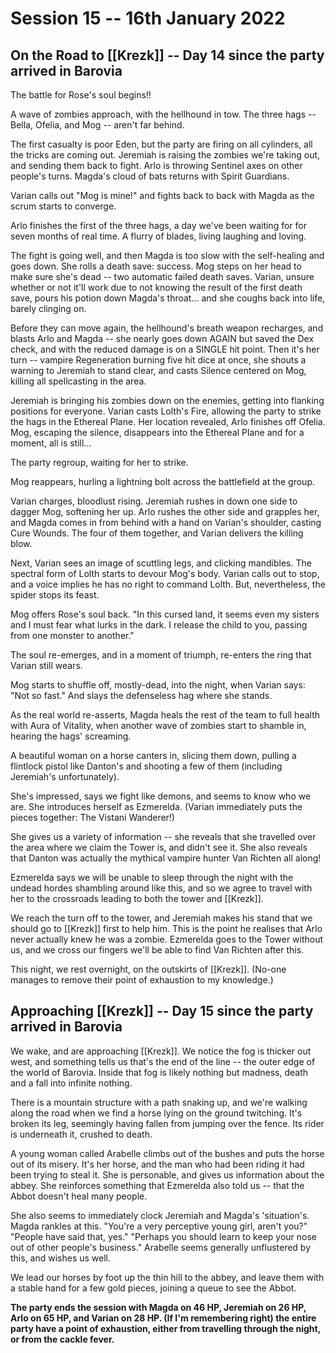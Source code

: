 # Session 15 -- 16th January 2022
## On the Road to [[Krezk]] -- Day 14 since the party arrived in Barovia

The battle for Rose's soul begins!!

A wave of zombies approach, with the hellhound in tow. The three hags -- Bella, Ofelia, and Mog -- aren't far behind.

The first casualty is poor Eden, but the party are firing on all cylinders, all the tricks are coming out. Jeremiah is raising the zombies we're taking out, and sending them back to fight. Arlo is throwing Sentinel axes on other people's turns. Magda's cloud of bats returns with Spirit Guardians. 

Varian calls out "Mog is mine!" and fights back to back with Magda as the scrum starts to converge.

Arlo finishes the first of the three hags, a day we've been waiting for for seven months of real time. A flurry of blades, living laughing and loving.

The fight is going well, and then Magda is too slow with the self-healing and goes down. She rolls a death save: success. Mog steps on her head to make sure she's dead -- two automatic failed death saves. Varian, unsure whether or not it'll work due to not knowing the result of the first death save, pours his potion down Magda's throat... and she coughs back into life, barely clinging on.

Before they can move again, the hellhound's breath weapon recharges, and blasts Arlo and Magda -- she nearly goes down AGAIN but saved the Dex check, and with the reduced damage is on a SINGLE hit point. Then it's her turn -- vampire Regeneration burning five hit dice at once, she shouts a warning to Jeremiah to stand clear, and casts Silence centered on Mog, killing all spellcasting in the area.

Jeremiah is bringing his zombies down on the enemies, getting into flanking positions for everyone. Varian casts Lolth's Fire, allowing the party to strike the hags in the Ethereal Plane. Her location revealed, Arlo finishes off Ofelia. Mog, escaping the silence, disappears into the Ethereal Plane and for a moment, all is still...

The party regroup, waiting for her to strike.

Mog reappears, hurling a lightning bolt across the battlefield at the group. 

Varian charges, bloodlust rising. Jeremiah rushes in down one side to dagger Mog, softening her up. Arlo rushes the other side and grapples her, and Magda comes in from behind with a hand on Varian's shoulder, casting Cure Wounds. The four of them together, and Varian delivers the killing blow.

Next, Varian sees an image of scuttling legs, and clicking mandibles. The spectral form of Lolth starts to devour Mog's body. Varian calls out to stop, and a voice implies he has no right to command Lolth. But, nevertheless, the spider stops its feast.

Mog offers Rose's soul back. "In this cursed land, it seems even my sisters and I must fear what lurks in the dark.
I release the child to you, passing from one monster to another."

The soul re-emerges, and in a moment of triumph, re-enters the ring that Varian still wears.

Mog starts to shuffle off, mostly-dead, into the night, when Varian says: "Not so fast." And slays the defenseless hag where she stands.

As the real world re-asserts, Magda heals the rest of the team to full health with Aura of Vitality, when another wave of zombies start to shamble in, hearing the hags' screaming. 

A beautiful woman on a horse canters in, slicing them down, pulling a flintlock pistol like Danton's and shooting a few of them (including Jeremiah's unfortunately).

She's impressed, says we fight like demons, and seems to know who we are. She introduces herself as Ezmerelda. (Varian immediately puts the pieces together: The Vistani Wanderer!)

She gives us a variety of information -- she reveals that she travelled over the area where we claim the Tower is, and didn't see it. She also reveals that Danton was actually the mythical vampire hunter Van Richten all along!

Ezmerelda says we will be unable to sleep through the night with the undead hordes shambling around like this, and so we agree to travel with her to the crossroads leading to both the tower and [[Krezk]].

We reach the turn off to the tower, and Jeremiah makes his stand that we should go to [[Krezk]] first to help him. This is the point he realises that Arlo never actually knew he was a zombie. Ezmerelda goes to the Tower without us, and we cross our fingers we'll be able to find Van Richten after this.

This night, we rest overnight, on the outskirts of [[Krezk]]. (No-one manages to remove their point of exhaustion to my knowledge.)

## Approaching [[Krezk]] -- Day 15 since the party arrived in Barovia

We wake, and are approaching [[Krezk]]. We notice the fog is thicker out west, and something tells us that's the end of the line -- the outer edge of the world of Barovia. Inside that fog is likely nothing but madness, death and a fall into infinite nothing.

There is a mountain structure with a path snaking up, and we're walking along the road when we find a horse lying on the ground twitching. It's broken its leg, seemingly having fallen from jumping over the fence. Its rider is underneath it, crushed to death.

A young woman called Arabelle climbs out of the bushes and puts the horse out of its misery. It's her horse, and the man who had been riding it had been trying to steal it. She is personable, and gives us information about the abbey. She reinforces something that Ezmerelda also told us -- that the Abbot doesn't heal many people.

She also seems to immediately clock Jeremiah and Magda's 'situation's. Magda rankles at this. 
"You're a very perceptive young girl, aren't you?" 
"People have said that, yes." 
"Perhaps you should learn to keep your nose out of other people's business."
Arabelle seems generally unflustered by this, and wishes us well.

We lead our horses by foot up the thin hill to the abbey, and leave them with a stable hand for a few gold pieces, joining a queue to see the Abbot.

**The party ends the session with Magda on 46 HP, Jeremiah on 26 HP, Arlo on 65 HP, and Varian on 28 HP. (If I'm remembering right) the entire party have a point of exhaustion, either from travelling through the night, or from the cackle fever.**